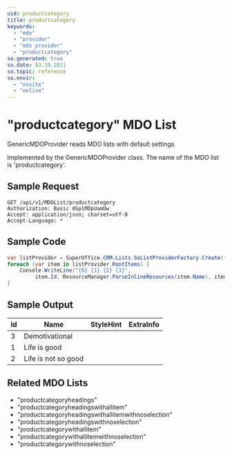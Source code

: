 ```yaml
---
uid: productcategory
title: productcategory
keywords:
  - "mdo"
  - "provider"
  - "mdo provider"
  - "productcategory"
so.generated: true
so.date: 03.19.2021
so.topic: reference
so.envir:
  - "onsite"
  - "online"
---
```


# "productcategory" MDO List
GenericMDOProvider reads MDO lists with default settings



Implemented by the <see cref="T:SuperOffice.CRM.Lists.GenericMDOProvider">GenericMDOProvider</see> class.
The name of the MDO list is 'productcategory'.




## Sample Request

```http!
GET /api/v1/MDOList/productcategory
Authorization: Basic dGplMDpUamUw
Accept: application/json; charset=utf-8
Accept-Language: *

```

## Sample Code
```cs
var listProvider = SuperOffice.CRM.Lists.SoListProviderFactory.Create("productcategory", forceFlatList: true);
foreach (var item in listProvider.RootItems) {
    Console.WriteLine("{0} {1} {2} {3}", 
         item.Id, ResourceManager.ParseInlineResources(item.Name), item.StyleHint, item.ExtraInfo);
}
```

## Sample Output

|Id   | Name  |StyleHint|ExtraInfo |
| --- | ----- | ------- | -------- |
|3|Demotivational|||
|1|Life is good|||
|2|Life is not so good|||


## Related MDO Lists

* "productcategoryheadings"
* "productcategoryheadingswithallitem"
* "productcategoryheadingswithallitemwithnoselection"
* "productcategoryheadingswithnoselection"
* "productcategorywithallitem"
* "productcategorywithallitemwithnoselection"
* "productcategorywithnoselection"
